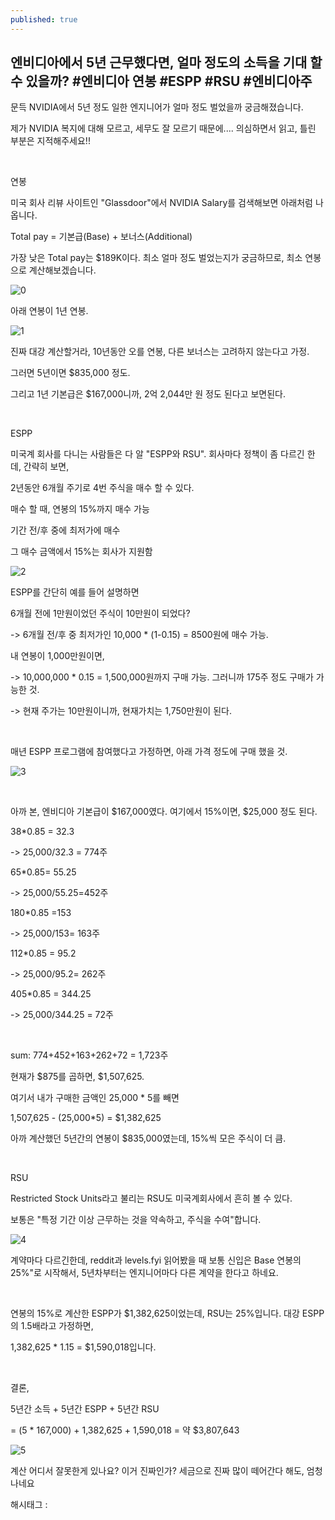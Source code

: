 ```yaml
---
published: true
---
```

## 엔비디아에서 5년 근무했다면, 얼마 정도의 소득을 기대 할 수 있을까? #엔비디아 연봉 #ESPP #RSU #엔비디아주

문득 NVIDIA에서 5년 정도 일한 엔지니어가 얼마 정도 벌었을까 궁금해졌습니다.

제가 NVIDIA 복지에 대해 모르고, 세무도 잘 모르기 때문에.... 의심하면서 읽고, 틀린 부분은 지적해주세요!!

​

연봉

미국 회사 리뷰 사이트인 "Glassdoor"에서 NVIDIA Salary를 검색해보면 아래처럼 나옵니다.

Total pay = 기본급(Base) + 보너스(Additional)

가장 낮은 Total pay는 $189K이다. 최소 얼마 정도 벌었는지가 궁금하므로, 최소 연봉으로 계산해보겠습니다.

![0](/asset/img/223379091729/0.png)

아래 연봉이 1년 연봉.

![1](/asset/img/223379091729/1.png)

진짜 대강 계산할거라, 10년동안 오를 연봉, 다른 보너스는 고려하지 않는다고 가정.

그러면 5년이면 $835,000 정도.

그리고 1년 기본급은 $167,000니까, 2억 2,044만 원 정도 된다고 보면된다.

​

ESPP

미국계 회사를 다니는 사람들은 다 알 "ESPP와 RSU". 회사마다 정책이 좀 다르긴 한데,  간략히 보면,

2년동안 6개월 주기로 4번 주식을 매수 할 수 있다.

매수 할 때, 연봉의 15%까지 매수 가능

기간 전/후 중에 최저가에 매수

그 매수 금액에서 15%는 회사가 지원함

![2](/asset/img/223379091729/2.png)

ESPP를 간단히 예를 들어 설명하면

6개월 전에 1만원이었던 주식이 10만원이 되었다?

-> 6개월 전/후 중 최저가인 10,000 * (1-0.15) = 8500원에 매수 가능.

내 연봉이 1,000만원이면,

-> 10,000,000 * 0.15 = 1,500,000원까지 구매 가능. 그러니까 175주 정도 구매가 가능한 것.

-> 현재 주가는 10만원이니까, 현재가치는 1,750만원이 된다.

​

매년 ESPP 프로그램에 참여했다고 가정하면, 아래 가격 정도에 구매 했을 것.

![3](/asset/img/223379091729/3.png)

​

아까 본, 엔비디아 기본급이 $167,000였다. 여기에서 15%이면, $25,000 정도 된다.

38*0.85 = 32.3

-> 25,000/32.3 = 774주

65*0.85= 55.25

-> 25,000/55.25=452주

180*0.85 =153

-> 25,000/153= 163주

112*0.85 = 95.2

-> 25,000/95.2= 262주

405*0.85 = 344.25

-> 25,000/344.25 = 72주

​

sum: 774+452+163+262+72 = 1,723주

현재가 $875를 곱하면, $1,507,625.

여기서 내가 구매한 금액인 25,000 * 5를 빼면

1,507,625 - (25,000*5) = $1,382,625

아까 계산했던 5년간의 연봉이 $835,000였는데, 15%씩 모은 주식이 더 큼.

​

RSU

Restricted Stock Units라고 불리는 RSU도 미국계회사에서 흔히 볼 수 있다.

보통은 "특정 기간 이상 근무하는 것을 약속하고, 주식을 수여"합니다.

![4](/asset/img/223379091729/4.png)

계약마다 다르긴한데, reddit과 levels.fyi 읽어봤을 때 보통 신입은 Base 연봉의 25%"로 시작해서, 5년차부터는 엔지니어마다 다른 계약을 한다고 하네요.

​

연봉의 15%로 계산한 ESPP가 $1,382,625이었는데, RSU는 25%입니다. 대강 ESPP의 1.5배라고 가정하면,

1,382,625 * 1.15 = $1,590,018입니다.

​

결론,

5년간 소득 + 5년간 ESPP + 5년간 RSU

= (5 * 167,000) + 1,382,625 + 1,590,018 = 약 $3,807,643

![5](/asset/img/223379091729/5.png)

 계산 어디서 잘못한게 있나요? 이거 진짜인가? 세금으로 진짜 많이 떼어간다 해도, 엄청나네요

 해시태그 : 